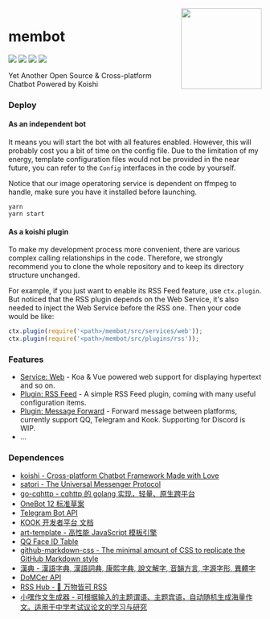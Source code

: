 <img align="right" width="160" src="http://q.qlogo.cn/headimg_dl?dst_uin=1470738407&spec=640">

<h1>
membot
</h1>

![](https://img.shields.io/badge/build-passing-brightgreen.svg)
![](https://img.shields.io/github/issues/memset0/membot?color=blue)
![](https://img.shields.io/github/languages/code-size/memset0/membot?color=blueviolet)
![](https://img.shields.io/badge/license-AGPL_V3.0-lightgrey.svg)

Yet Another Open Source & Cross-platform Chatbot Powered by Koishi

### Deploy

#### As an independent bot

It means you will start the bot with all features enabled. However, this will probably cost you a bit of time on the config file. Due to the limitation of my energy, template configuration files would not be provided in the near future, you can refer to the `Config` interfaces in the code by yourself.

Notice that our image operatoring service is dependent on ffmpeg to handle, make sure you have it installed before launching.

```shell
yarn
yarn start
```

#### As a koishi plugin

To make my development process more convenient, there are various complex calling relationships in the code. Therefore, we strongly recommend you to clone the whole repository and to keep its directory structure unchanged.

For example, if you just want to enable its RSS Feed feature, use `ctx.plugin`. But noticed that the RSS plugin depends on the Web Service, it's also needed to inject the Web Service before the RSS one. Then your code would be like:

```typescript
ctx.plugin(require('<path>/membot/src/services/web'));
ctx.plugin(require('<path>/membot/src/plugins/rss'));
```

### Features

* [Service: Web](./src/services/web) - Koa & Vue powered web support for displaying hypertext and so on.
* [Plugin: RSS Feed](./src/plugins/rss) - A simple RSS Feed plugin, coming with many useful configuration items.
* [Plugin: Message Forward](./src/plugins/forward) - Forward message between platforms, currently support QQ, Telegram and Kook. Supporting for Discord is WIP.
* ...

### Dependences

* [koishi - Cross-platform Chatbot Framework Made with Love](https://github.com/koishijs/koishi)
* [satori - The Universal Messenger Protocol](https://github.com/satorijs/satori)
* [go-cqhttp - cqhttp 的 golang 实现，轻量、原生跨平台](https://github.com/Mrs4s/go-cqhttp)
* [OneBot 12 标准草案](https://12.onebot.dev/)
* [Telegram Bot API](https://core.telegram.org/bots/api)
* [KOOK 开发者平台 文档](https://developer.kookapp.cn/doc/intro)
* [art-template - 高性能 JavaScript 模板引擎](https://aui.github.io/art-template/)
* [QQ Face ID Table](https://qq-face.vercel.app/)
* [github-markdown-css - The minimal amount of CSS to replicate the GitHub Markdown style](https://github.com/sindresorhus/github-markdown-css)
* [漢典 - 漢語字典, 漢語詞典, 康熙字典, 說文解字, 音韻方言, 字源字形, 異體字](https://www.zdic.net)
* [DoMCer API](http://api.domcer.com/)
* [RSS Hub - 🍰 万物皆可 RSS](https://docs.rsshub.app/)
* [小嘿作文生成器 - 可根据输入的主题谓语、主题宾语，自动随机生成海量作文。适用于中学考试议论文的学习与研究](https://zuowen.jackjyq.com/)
<!-- * [王斌给您对对联 -_-!](https://ai.binwang.me/couplet/) -->
<!-- * [文学网 - 文言文字典](https://wyw.hwxnet.com/) -->
